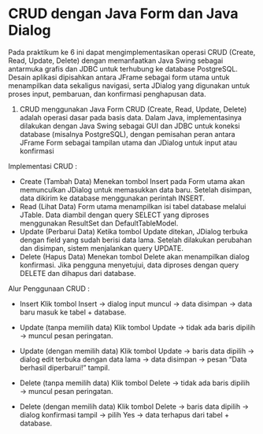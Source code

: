 # CRUD dengan Java Form dan Java Dialog
Pada praktikum ke 6 ini dapat mengimplementasikan operasi CRUD (Create, Read, Update, Delete) dengan memanfaatkan Java Swing sebagai antarmuka grafis dan JDBC untuk terhubung ke database PostgreSQL. Desain aplikasi dipisahkan antara JFrame sebagai form utama untuk menampilkan data sekaligus navigasi, serta JDialog yang digunakan untuk proses input, pembaruan, dan konfirmasi penghapusan data.

1. CRUD menggunakan Java Form
   CRUD  (Create, Read, Update, Delete) adalah operasi dasar pada basis data. Dalam Java, implementasinya dilakukan dengan Java Swing sebagai GUI dan JDBC untuk koneksi database (misalnya PostgreSQL), dengan pemisahan peran antara JFrame Form sebagai tampilan utama dan JDialog untuk input atau konfirmasi

Implementasi CRUD :
- Create (Tambah Data)
Menekan tombol Insert pada Form utama akan memunculkan JDialog untuk memasukkan data baru. Setelah disimpan, data dikirim ke database menggunakan perintah INSERT.
- Read (Lihat Data)
Form utama menampilkan isi tabel database melalui JTable. Data diambil dengan query SELECT yang diproses menggunakan ResultSet dan DefaultTableModel.
- Update (Perbarui Data)
Ketika tombol Update ditekan, JDialog terbuka dengan field yang sudah berisi data lama. Setelah dilakukan perubahan dan disimpan, sistem menjalankan query UPDATE.
- Delete (Hapus Data)
Menekan tombol Delete akan menampilkan dialog konfirmasi. Jika pengguna menyetujui, data diproses dengan query DELETE dan dihapus dari database.

Alur Penggunaan CRUD :
- Insert
Klik tombol Insert → dialog input muncul → data disimpan → data baru masuk ke tabel + database.

- Update (tanpa memilih data)
Klik tombol Update → tidak ada baris dipilih → muncul pesan peringatan.

- Update (dengan memilih data)
Klik tombol Update → baris data dipilih → dialog edit terbuka dengan data lama → data disimpan → pesan “Data berhasil diperbarui!” tampil.

- Delete (tanpa memilih data)
Klik tombol Delete → tidak ada baris dipilih → muncul pesan peringatan.

- Delete (dengan memilih data)
Klik tombol Delete → baris data dipilih → dialog konfirmasi tampil → pilih Yes → data terhapus dari tabel + database.

